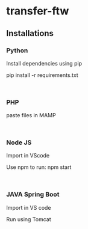 # transfer-ftw

<h2> Installations </h2>

<h3> Python</h3>

<p> Install dependencies using pip </p>
<p> pip install -r requirements.txt </p>
<br>
<h3> PHP</h3>
<p> paste files in MAMP </p>
<br>
<h3> Node JS </h3>
<p> Import in VScode  </p>
<p> Use npm to run: npm start </p>
<br>
<h3> JAVA Spring Boot </h3>
<p> Import in VS code </p>
<p> Run using Tomcat </p>

